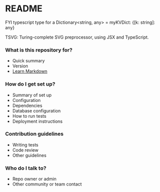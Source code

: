 # README #

FYI typescript type for a Dictionary<string, any> =    myKVDict: {[k: string]: any}

TSVG: Turing-complete SVG preprocessor, using JSX and TypeScript.

### What is this repository for? ###

* Quick summary
* Version
* [Learn Markdown](https://bitbucket.org/tutorials/markdowndemo)

### How do I get set up? ###

* Summary of set up
* Configuration
* Dependencies
* Database configuration
* How to run tests
* Deployment instructions

### Contribution guidelines ###

* Writing tests
* Code review
* Other guidelines

### Who do I talk to? ###

* Repo owner or admin
* Other community or team contact